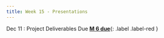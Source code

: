 ```yaml
---
title: Week 15 - Presentations
---
```


Dec 11
: Project Deliverables Due 
[**M 6 due**](https://harvard-iacs.github.io/2024-AC215/milestone6/){: .label .label-red }

  

  